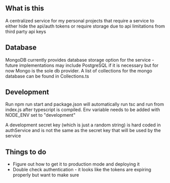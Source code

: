 ## What is this

A centralized service for my personal projects that require a service to either hide the api/auth tokens or require storage due to api limitations from third party api keys

## Database

MongoDB currently provides database storage option for the service - future implementations may include PostgreSQL if it is necessary but for now Mongo is the sole db provider. A list of collections for the mongo database can be found in Collections.ts

## Development

Run npm run start and package.json will automatically run tsc and run from index.js after typescript is compiled. Env variable needs to be added with NODE_ENV set to "development"

A development secret key (which is just a random string) is hard coded in authService and is not the same as the secret key that will be used by the service

## Things to do

 - Figure out how to get it to production mode and deploying it
 - Double check authentication - it looks like the tokens are expiring properly but want to make sure
